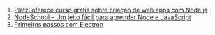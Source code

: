1. [Platzi oferece curso grátis sobre criação de web apps com Node.js](http://hackpedia.com.br/quer-aprender-a-criar-programas-com-node-js-o-plazti-oferece-um-curso-gratis/)
1. [NodeSchool – Um jeito fácil para aprender Node e JavaScript](http://tableless.com.br/nodeschool-um-jeito-facil-para-aprender-node-e-javascript/)
1. [Primeiros passos com Electron](https://medium.com/@raphaelporto/primeiros-passos-com-electron-2cfbda828f0d)